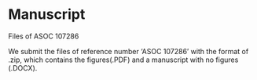 # Manuscript
Files of ASOC 107286

We submit the files of reference number ‘ASOC 107286’ with the format of .zip, which contains the figures(.PDF) and a manuscript with no figures (.DOCX).
